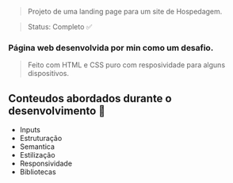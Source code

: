 
> Projeto de uma landing page para um site de Hospedagem.

> Status: Completo ✅

### Página web desenvolvida por min como um desafio. 

> Feito com HTML e CSS puro com resposividade para alguns dispositivos.

## Conteudos abordados durante o desenvolvimento 📝

+ Inputs
+ Estruturação
+ Semantica
+ Estilização
+ Responsividade
+ Bibliotecas
